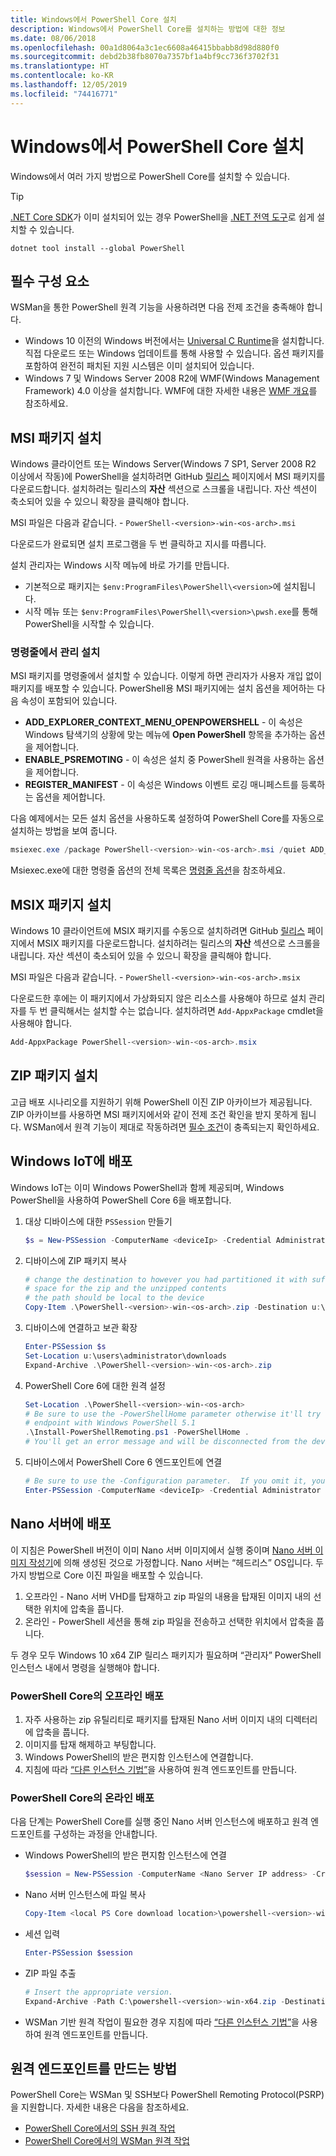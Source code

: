 ```yaml
---
title: Windows에서 PowerShell Core 설치
description: Windows에서 PowerShell Core를 설치하는 방법에 대한 정보
ms.date: 08/06/2018
ms.openlocfilehash: 00a1d8064a3c1ec6608a46415bbabb8d98d880f0
ms.sourcegitcommit: debd2b38fb8070a7357bf1a4bf9cc736f3702f31
ms.translationtype: HT
ms.contentlocale: ko-KR
ms.lasthandoff: 12/05/2019
ms.locfileid: "74416771"
---
```

# <a name="installing-powershell-core-on-windows"></a>Windows에서 PowerShell Core 설치

Windows에서 여러 가지 방법으로 PowerShell Core를 설치할 수 있습니다.

> [!TIP]
> [.NET Core SDK](/dotnet/core/sdk)가 이미 설치되어 있는 경우 PowerShell을 [.NET 전역 도구](/dotnet/core/tools/global-tools)로 쉽게 설치할 수 있습니다.
>
> ```
> dotnet tool install --global PowerShell
> ```

## <a name="prerequisites"></a>필수 구성 요소

WSMan을 통한 PowerShell 원격 기능을 사용하려면 다음 전제 조건을 충족해야 합니다.

- Windows 10 이전의 Windows 버전에서는 [Universal C Runtime](https://www.microsoft.com/download/details.aspx?id=50410)을 설치합니다. 직접 다운로드 또는 Windows 업데이트를 통해 사용할 수 있습니다. 옵션 패키지를 포함하여 완전히 패치된 지원 시스템은 이미 설치되어 있습니다.
- Windows 7 및 Windows Server 2008 R2에 WMF(Windows Management Framework) 4.0 이상을 설치합니다. WMF에 대한 자세한 내용은 [WMF 개요](/powershell/scripting/wmf/overview)를 참조하세요.

## <a name="a-idmsi-installing-the-msi-package"></a><a id="msi" />MSI 패키지 설치

Windows 클라이언트 또는 Windows Server(Windows 7 SP1, Server 2008 R2 이상에서 작동)에 PowerShell을 설치하려면 GitHub [릴리스][releases] 페이지에서 MSI 패키지를 다운로드합니다. 설치하려는 릴리스의 **자산** 섹션으로 스크롤을 내립니다. 자산 섹션이 축소되어 있을 수 있으니 확장을 클릭해야 합니다.

MSI 파일은 다음과 같습니다. - `PowerShell-<version>-win-<os-arch>.msi`
<!-- TODO: should be updated to point to the Download Center as well -->

다운로드가 완료되면 설치 프로그램을 두 번 클릭하고 지시를 따릅니다.

설치 관리자는 Windows 시작 메뉴에 바로 가기를 만듭니다.

- 기본적으로 패키지는 `$env:ProgramFiles\PowerShell\<version>`에 설치됩니다.
- 시작 메뉴 또는 `$env:ProgramFiles\PowerShell\<version>\pwsh.exe`를 통해 PowerShell을 시작할 수 있습니다.

### <a name="administrative-install-from-the-command-line"></a>명령줄에서 관리 설치

MSI 패키지를 명령줄에서 설치할 수 있습니다. 이렇게 하면 관리자가 사용자 개입 없이 패키지를 배포할 수 있습니다. PowerShell용 MSI 패키지에는 설치 옵션을 제어하는 다음 속성이 포함되어 있습니다.

- **ADD_EXPLORER_CONTEXT_MENU_OPENPOWERSHELL** - 이 속성은 Windows 탐색기의 상황에 맞는 메뉴에 **Open PowerShell** 항목을 추가하는 옵션을 제어합니다.
- **ENABLE_PSREMOTING** - 이 속성은 설치 중 PowerShell 원격을 사용하는 옵션을 제어합니다.
- **REGISTER_MANIFEST** - 이 속성은 Windows 이벤트 로깅 매니페스트를 등록하는 옵션을 제어합니다.

다음 예제에서는 모든 설치 옵션을 사용하도록 설정하여 PowerShell Core를 자동으로 설치하는 방법을 보여 줍니다.

```powershell
msiexec.exe /package PowerShell-<version>-win-<os-arch>.msi /quiet ADD_EXPLORER_CONTEXT_MENU_OPENPOWERSHELL=1 ENABLE_PSREMOTING=1 REGISTER_MANIFEST=1
```

Msiexec.exe에 대한 명령줄 옵션의 전체 목록은 [명령줄 옵션](/windows/desktop/Msi/command-line-options)을 참조하세요.

## <a name="a-idmsix-installing-the-msix-package"></a><a id="msix" />MSIX 패키지 설치

Windows 10 클라이언트에 MSIX 패키지를 수동으로 설치하려면 GitHub [릴리스][releases] 페이지에서 MSIX 패키지를 다운로드합니다. 설치하려는 릴리스의 **자산** 섹션으로 스크롤을 내립니다. 자산 섹션이 축소되어 있을 수 있으니 확장을 클릭해야 합니다.

MSI 파일은 다음과 같습니다. - `PowerShell-<version>-win-<os-arch>.msix`

다운로드한 후에는 이 패키지에서 가상화되지 않은 리소스를 사용해야 하므로 설치 관리자를 두 번 클릭해서는 설치할 수는 없습니다.  설치하려면 `Add-AppxPackage` cmdlet을 사용해야 합니다.

```powershell
Add-AppxPackage PowerShell-<version>-win-<os-arch>.msix
```

## <a name="a-idzip-installing-the-zip-package"></a><a id="zip" />ZIP 패키지 설치

고급 배포 시나리오를 지원하기 위해 PowerShell 이진 ZIP 아카이브가 제공됩니다. ZIP 아카이브를 사용하면 MSI 패키지에서와 같이 전제 조건 확인을 받지 못하게 됩니다. WSMan에서 원격 기능이 제대로 작동하려면 [필수 조건](#prerequisites)이 충족되는지 확인하세요.

## <a name="deploying-on-windows-iot"></a>Windows IoT에 배포

Windows IoT는 이미 Windows PowerShell과 함께 제공되며, Windows PowerShell을 사용하여 PowerShell Core 6을 배포합니다.

1. 대상 디바이스에 대한 `PSSession` 만들기

   ```powershell
   $s = New-PSSession -ComputerName <deviceIp> -Credential Administrator
   ```

2. 디바이스에 ZIP 패키지 복사

   ```powershell
   # change the destination to however you had partitioned it with sufficient
   # space for the zip and the unzipped contents
   # the path should be local to the device
   Copy-Item .\PowerShell-<version>-win-<os-arch>.zip -Destination u:\users\administrator\Downloads -ToSession $s
   ```

3. 디바이스에 연결하고 보관 확장

   ```powershell
   Enter-PSSession $s
   Set-Location u:\users\administrator\downloads
   Expand-Archive .\PowerShell-<version>-win-<os-arch>.zip
   ```

4. PowerShell Core 6에 대한 원격 설정

   ```powershell
   Set-Location .\PowerShell-<version>-win-<os-arch>
   # Be sure to use the -PowerShellHome parameter otherwise it'll try to create a new
   # endpoint with Windows PowerShell 5.1
   .\Install-PowerShellRemoting.ps1 -PowerShellHome .
   # You'll get an error message and will be disconnected from the device because it has to restart WinRM
   ```

5. 디바이스에서 PowerShell Core 6 엔드포인트에 연결

   ```powershell
   # Be sure to use the -Configuration parameter.  If you omit it, you will connect to Windows PowerShell 5.1
   Enter-PSSession -ComputerName <deviceIp> -Credential Administrator -Configuration powershell.<version>
   ```

## <a name="deploying-on-nano-server"></a>Nano 서버에 배포

이 지침은 PowerShell 버전이 이미 Nano 서버 이미지에서 실행 중이며 [Nano 서버 이미지 작성기](/windows-server/get-started/deploy-nano-server)에 의해 생성된 것으로 가정합니다.
Nano 서버는 “헤드리스” OS입니다. 두 가지 방법으로 Core 이진 파일을 배포할 수 있습니다.

1. 오프라인 - Nano 서버 VHD를 탑재하고 zip 파일의 내용을 탑재된 이미지 내의 선택한 위치에 압축을 풉니다.
2. 온라인 - PowerShell 세션을 통해 zip 파일을 전송하고 선택한 위치에서 압축을 풉니다.

두 경우 모두 Windows 10 x64 ZIP 릴리스 패키지가 필요하며 “관리자” PowerShell 인스턴스 내에서 명령을 실행해야 합니다.

### <a name="offline-deployment-of-powershell-core"></a>PowerShell Core의 오프라인 배포

1. 자주 사용하는 zip 유틸리티로 패키지를 탑재된 Nano 서버 이미지 내의 디렉터리에 압축을 풉니다.
2. 이미지를 탑재 해제하고 부팅합니다.
3. Windows PowerShell의 받은 편지함 인스턴스에 연결합니다.
4. 지침에 따라 [“다른 인스턴스 기법”](../learn/remoting/wsman-remoting-in-powershell-core.md#executed-by-another-instance-of-powershell-on-behalf-of-the-instance-that-it-will-register)을 사용하여 원격 엔드포인트를 만듭니다.

### <a name="online-deployment-of-powershell-core"></a>PowerShell Core의 온라인 배포

다음 단계는 PowerShell Core를 실행 중인 Nano 서버 인스턴스에 배포하고 원격 엔드포인트를 구성하는 과정을 안내합니다.

- Windows PowerShell의 받은 편지함 인스턴스에 연결

  ```powershell
  $session = New-PSSession -ComputerName <Nano Server IP address> -Credential <An Administrator account on the system>
  ```

- Nano 서버 인스턴스에 파일 복사

  ```powershell
  Copy-Item <local PS Core download location>\powershell-<version>-win-x64.zip c:\ -ToSession $session
  ```

- 세션 입력

  ```powershell
  Enter-PSSession $session
  ```

- ZIP 파일 추출

  ```powershell
  # Insert the appropriate version.
  Expand-Archive -Path C:\powershell-<version>-win-x64.zip -DestinationPath "C:\PowerShellCore_<version>"
  ```

- WSMan 기반 원격 작업이 필요한 경우 지침에 따라 [“다른 인스턴스 기법”](../learn/remoting/WSMan-Remoting-in-PowerShell-Core.md#executed-by-another-instance-of-powershell-on-behalf-of-the-instance-that-it-will-register)을 사용하여 원격 엔드포인트를 만듭니다.

## <a name="how-to-create-a-remoting-endpoint"></a>원격 엔드포인트를 만드는 방법

PowerShell Core는 WSMan 및 SSH보다 PowerShell Remoting Protocol(PSRP)을 지원합니다. 자세한 내용은 다음을 참조하세요.

- [PowerShell Core에서의 SSH 원격 작업][ssh-remoting]
- [PowerShell Core에서의 WSMan 원격 작업][wsman-remoting]

<!-- [download-center]: TODO -->

[releases]: https://github.com/PowerShell/PowerShell/releases
[ssh-remoting]: ../learn/remoting/SSH-Remoting-in-PowerShell-Core.md
[wsman-remoting]: ../learn/remoting/WSMan-Remoting-in-PowerShell-Core.md
[AppVeyor]: https://ci.appveyor.com/project/PowerShell/powershell
